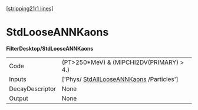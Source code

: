 [[stripping21r1 lines]](./stripping21r1-index)

# StdLooseANNKaons

**FilterDesktop/StdLooseANNKaons**

|                 |                                                                                   |
|-----------------|-----------------------------------------------------------------------------------|
| Code            | (PT\>250\*MeV) & (MIPCHI2DV(PRIMARY) \> 4.)                                       |
| Inputs          | ['Phys/ [StdAllLooseANNKaons](./stripping21r1-stdalllooseannkaons) /Particles'] |
| DecayDescriptor | None                                                                              |
| Output          | None                                                                              |
